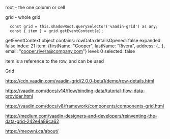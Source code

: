 
root - the one column or cell

grid - whole grid

      const grid = this.shadowRoot.querySelector('vaadin-grid') as any;
      const { item } = grid.getEventContext(e);

getEventContext object contains: 
  rowData
  detailsOpened: false
  expanded: false
  index: 21
  item: {firstName: "Cooper", lastName: "Rivera", address: {…}, email: "cooper.rivera@company.com"}
  level: 0
  selected: false
 
item is a reference to the row, and can be used




Grid

https://cdn.vaadin.com/vaadin-grid/2.0.0-beta1/demo/row-details.html

https://vaadin.com/docs/v14/flow/binding-data/tutorial-flow-data-provider.html

https://vaadin.com/docs/v8/framework/components/components-grid.html

https://medium.com/vaadin-designers-and-developers/reinventing-the-data-grid-242e4a89ca62

https://meowni.ca/about/

